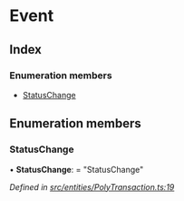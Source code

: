# Event

## Index

### Enumeration members

* [StatusChange](_entities_polytransaction_.event.md#statuschange)

## Enumeration members

### StatusChange

• **StatusChange**: = "StatusChange"

_Defined in_ [_src/entities/PolyTransaction.ts:19_](https://github.com/PolymathNetwork/polymath-sdk/blob/e8bbc1e/src/entities/PolyTransaction.ts#L19)

